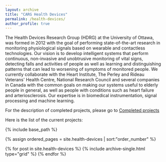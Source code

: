 ```yaml
---
layout: archive
title: "CARG Health Devices"
permalink: /health-devices/
author_profile: true
---
```



The Health Devices Research Group (HDRG) at the University of Ottawa, was formed in 2012 with the goal of performing state-of-the-art research in monitoring physiological signals based on wearable and contactless technologies. Our vision is to develop intelligent systems that perform continuous, non-invasive and unobtrusive monitoring of vital signs, detecting falls and activities of people as well as learning and distinguishing patterns that can lead to worsening of symptoms of monitored people. We currently collaborate with the Heart Institute, The Perley and Rideau Veterans' Health Centre, National Research Council and several companies in Canada with the common goals on making our systems useful to elderly people in general, as well as people with conditions such as heart failure and arteriosclerosis. Our expertise is in biomedical instrumentation, signal processing and machine learning.

For the description of completed projects, please go to [Completed projects](https://carg-uottawa.github.io/year-archive/)

Here is the list of the current projects:

{% include base_path %}

{% assign ordered_pages = site.health-devices | sort:"order_number" %}

{% for post in site.health-devices %}
  {% include archive-single.html type="grid" %}
{% endfor %}
